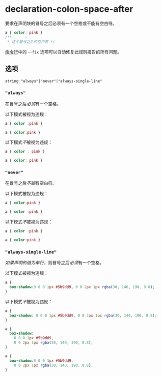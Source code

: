 # declaration-colon-space-after

要求在声明块的冒号之后必须有一个空格或不能有空白符。

```css
a { color: pink }
/**      ↑
 * 这个冒号之后的空白符 */
```

[命令行](../../../docs/user-guide/cli.md#自动修复错误)中的 `--fix` 选项可以自动修复此规则报告的所有问题。

## 选项

`string`: `"always"|"never"|"always-single-line"`

### `"always"`

在冒号之后*必须*有一个空格。

以下模式被视为违规：

```css
a { color :pink }
```

```css
a { color:pink }
```

以下模式*不*被视为违规：

```css
a { color : pink }
```

```css
a { color: pink }
```

### `"never"`

在冒号之后*不能*有空白符。

以下模式被视为违规：

```css
a { color:pink }
```

```css
a { color :pink }
```

以下模式*不*被视为违规：

```css
a { color :pink }
```

```css
a { color:pink }
```

### `"always-single-line"`

*如果声明的值为单行*，则冒号之后*必须*有一个空格。

以下模式被视为违规：

```css
a {
  box-shadow:0 0 0 1px #5b9dd9, 0 0 2px 1px rgba(30, 140, 190, 0.8);
}
```

以下模式*不*被视为违规：

```css
a {
  box-shadow: 0 0 0 1px #5b9dd9, 0 0 2px 1px rgba(30, 140, 190, 0.8);
}
```

```css
a {
  box-shadow:
    0 0 0 1px #5b9dd9,
    0 0 2px 1px rgba(30, 140, 190, 0.8);
}
```

```css
a {
  box-shadow:0 0 0 1px #5b9dd9,
    0 0 2px 1px rgba(30, 140, 190, 0.8);
}
```
